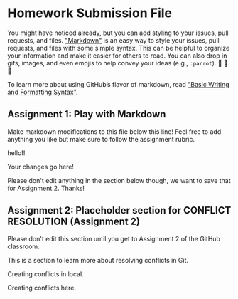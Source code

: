 # Homework Submission File

You might have noticed already, but you can add styling to your issues, pull requests, and files. ["Markdown"](https://guides.github.com/features/mastering-markdown/) is an easy way to style your issues, pull requests, and files with some simple syntax. This can be helpful to organize your information and make it easier for others to read. You can also drop in gifs, images, and even emojis to help convey your ideas (e.g., `:parrot`). 🐡 🏒 🦜

To learn more about using GitHub’s flavor of markdown, read ["Basic Writing and Formatting Syntax"](https://docs.github.com/en/github/writing-on-github/basic-writing-and-formatting-syntax).

## Assignment 1: Play with Markdown

Make markdown modifications to this file below this line! Feel free to add anything you like but make sure to follow the assignment rubric.

hello!!

Your changes go here!


Please don't edit anything in the section below though, we want to save that for Assignment 2. Thanks!

## Assignment 2: Placeholder section for CONFLICT RESOLUTION (Assignment 2)

Please don't edit this section until you get to Assignment 2 of the GitHub classroom.

This is a section to learn more about resolving conflicts in Git.

Creating conflicts in local.

Creating conflicts here.

